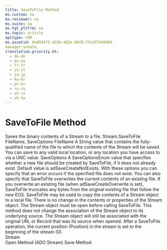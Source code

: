 ```yaml
---
title: SaveToFile Method
ms.custom: na
ms.reviewer: na
ms.suite: na
ms.tgt_pltfrm: na
ms.topic: article
apitype: COM
ms.assetid: 8a8594f2-422b-4d2e-94f8-7fe337445900
manager:sonalm
translation.priority.ht: 
  - de-de
  - es-es
  - fr-fr
  - it-it
  - ja-jp
  - ko-kr
  - pt-br
  - ru-ru
  - zh-cn
  - zh-tw
---
```

# SaveToFile Method
<?xml version="1.0" encoding="utf-8"?>
<developerReferenceWithSyntaxDocument xmlns="http://ddue.schemas.microsoft.com/authoring/2003/5" xmlns:xlink="http://www.w3.org/1999/xlink" xmlns:xsi="http://www.w3.org/2001/XMLSchema-instance" xsi:schemaLocation="http://ddue.schemas.microsoft.com/authoring/2003/5 http://dduestorage.blob.core.windows.net/ddueschema/developer.xsd">
  <introduction>
    <para>Saves the binary contents of a <legacyLink xlink:href="0514531f-009d-4519-abc3-d727014a39f1">Stream</legacyLink> to a file.</para>
  </introduction>
  <syntaxSection>
    <legacySyntax>
<parameterReference>Stream</parameterReference><legacyBold>.SaveToFile</legacyBold> <parameterReference>FileName</parameterReference><legacyBold>,</legacyBold> <parameterReference>SaveOptions</parameterReference></legacySyntax>
  </syntaxSection>
  <parameters>
    <content>
      <definitionTable>
        <definedTerm> <legacyItalic>FileName</legacyItalic> </definedTerm>
        <definition>
          <para>A <legacyBold>String</legacyBold> value that contains the fully-qualified name of the file to which the contents of the <legacyBold>Stream</legacyBold> will be saved. You can save to any valid local location, or any location you have access to via a UNC value.</para>
        </definition>
        <definedTerm> <legacyItalic>SaveOptions</legacyItalic> </definedTerm>
        <definition>
          <para>A <legacyLink xlink:href="59339100-6e29-48d1-aea3-6873796d186b">SaveOptionsEnum</legacyLink> value that specifies whether a new file should be created by <legacyBold>SaveToFile</legacyBold>, if it does not already exist. Default value is <legacyBold>adSaveCreateNotExists</legacyBold>. With these options you can specify that an error occurs if the specified file does not exist. You can also specify that <legacyBold>SaveToFile</legacyBold> overwrites the current contents of an existing file.</para>
        </definition>
      </definitionTable>
      <alert class="note">
        <para>If you overwrite an existing file (when <legacyBold>adSaveCreateOverwrite</legacyBold> is set), <legacyBold>SaveToFile</legacyBold> truncates any bytes from the original existing file that follow the new <legacyLink xlink:href="57e08c5f-f3ed-4ecd-8c66-50b83b1031d1">EOS</legacyLink>.</para>
      </alert>
    </content>
  </parameters>
  <languageReferenceRemarks>
    <content>
      <para>
        <legacyBold>SaveToFile</legacyBold> may be used to copy the contents of a <legacyBold>Stream </legacyBold>object to a local file. There is no change in the contents or properties of the <legacyBold>Stream</legacyBold> object. The <legacyBold>Stream</legacyBold> object must be open before calling <legacyBold>SaveToFile</legacyBold>.</para>
      <para>This method does not change the association of the <legacyBold>Stream</legacyBold> object to its underlying source. The <legacyBold>Stream</legacyBold> object will still be associated with the original URL or <legacyBold>Record</legacyBold> that was its source when opened.</para>
      <para>After a <legacyBold>SaveToFile</legacyBold> operation, the current position (<legacyLink xlink:href="daa8319a-49aa-4c1c-9af6-0b01e9ab2f9d">Position</legacyLink>) in the stream is set to the beginning of the stream (0).</para>
    </content>
  </languageReferenceRemarks>
  <section>
    <title>Applies To</title>
    <content>
      <para>
        <link xlink:href="0514531f-009d-4519-abc3-d727014a39f1">Stream</link>
      </para>
    </content>
  </section>
  <relatedTopics>
<link xlink:href="d26f48fb-904e-4932-a245-3b4332ca1600">Open Method (ADO Stream)</link>
<link xlink:href="ed3d9678-5c28-4e61-8bb3-7dfb66d99cf5">Save Method</link>
</relatedTopics>
</developerReferenceWithSyntaxDocument>